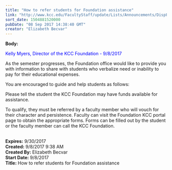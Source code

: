 ```yaml
---
title: "How to refer students for Foundation assistance"
link: "http://www.kcc.edu/FacultyStaff/update/Lists/Announcements/DispForm.aspx?ID=2505"
sort_date: 1504881520000
pubDate: "08 Sep 2017 14:38:40 GMT"
creator: "Elizabeth Becvar"
---
```


<div><b>Body:</b> <div class="ExternalClassC559C45C7BB8482C9EA4E3C31D8D6B60"><p style="color:blue">​<span>Kelly Myers, Director of the KCC Foundation - 9/8/2017 </span></p>
<p>As the semester progresses, the Foundation office would like to provide you with information to share with students who verbalize need or inability to pay for their educational expenses. </p>
<p>You are encouraged to guide and help students as follows: </p>
<p>Please tell the student the KCC Foundation may have funds available for assistance.</p>
<p>To qualify, they must be referred by a faculty member who will vouch for their character and persistence. Faculty can visit the Foundation KCC portal page to obtain the appropriate forms. Forms can be filled out by the student or the faculty member can call the KCC Foundation. <br /> <br /></p></div></div>
<div><b>Expires:</b> 9/30/2017</div>
<div><b>Created:</b> 9/8/2017 9:38 AM</div>
<div><b>Created By:</b> Elizabeth Becvar</div>
<div><b>Start Date:</b> 9/8/2017</div>
<div><b>Title:</b> How to refer students for Foundation assistance</div>
